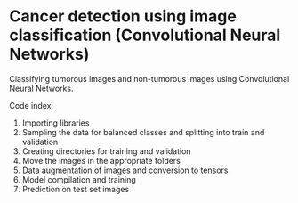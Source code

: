 # Cancer detection using image classification (Convolutional Neural Networks)

Classifying tumorous images and non-tumorous images using Convolutional Neural Networks.

Code index: 

1. Importing libraries
2. Sampling the data for balanced classes and splitting into train and validation
3. Creating directories for training and validation
4. Move the images in the appropriate folders
5. Data augmentation of images and conversion to tensors
6. Model compilation and training
7. Prediction on test set images
